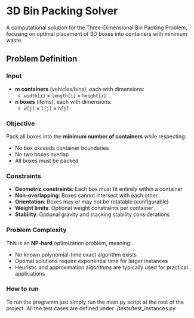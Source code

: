 # 3D Bin Packing Solver

A computational solution for the Three-Dimensional Bin Packing Problem, focusing on optimal placement of 3D boxes into containers with minimum waste.

## Problem Definition

### Input
- **m containers** (vehicles/bins), each with dimensions:
  - `width[i]` × `length[i]` × `height[i]`
- **n boxes** (items), each with dimensions:
  - `w[j]` × `l[j]` × `h[j]`

### Objective
Pack all boxes into the **minimum number of containers** while respecting:
- No box exceeds container boundaries
- No two boxes overlap
- All boxes must be packed

### Constraints
- **Geometric constraints**: Each box must fit entirely within a container
- **Non-overlapping**: Boxes cannot intersect with each other
- **Orientation**: Boxes may or may not be rotatable (configurable)
- **Weight limits**: Optional weight constraints per container
- **Stability**: Optional gravity and stacking stability considerations

### Problem Complexity
This is an **NP-hard** optimization problem, meaning:
- No known polynomial-time exact algorithm exists
- Optimal solutions require exponential time for larger instances
- Heuristic and approximation algorithms are typically used for practical applications

### How to run
To run the programm just simply run the main.py script at the root of the project.
All the test cases are defined under ./tests/test_instances.py